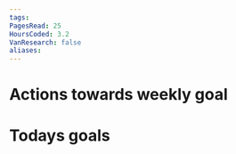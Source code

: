 ```yaml
---
tags: 
PagesRead: 25
HoursCoded: 3.2
VanResearch: false
aliases:
---
```

# Actions towards weekly goal
# Todays goals